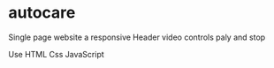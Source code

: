 # autocare
Single page website a responsive 
Header video controls paly and stop 

Use HTML Css JavaScript 
